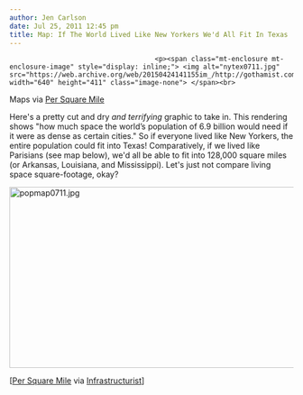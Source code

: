 ```yaml
---
author: Jen Carlson
date: Jul 25, 2011 12:45 pm
title: Map: If The World Lived Like New Yorkers We'd All Fit In Texas
---
```


	
										<p><span class="mt-enclosure mt-enclosure-image" style="display: inline;"> <img alt="nytex0711.jpg" src="https://web.archive.org/web/20150424141155im_/http://gothamist.com/attachments/arts_jen/nytex0711.jpg" width="640" height="411" class="image-none"> </span><br>
<span class="photo_caption">Maps via <a href="https://web.archive.org/web/20150424141155/http://persquaremile.com/">Per Square Mile</a></span></p>

<p>Here&apos;s a pretty cut and dry <em>and terrifying</em> graphic to take in. This rendering shows &quot;how much space the world&#x2019;s population of 6.9 billion would need if it were as dense as certain cities.&quot; So if everyone lived like New Yorkers, the entire population could fit into Texas! Comparatively, if we lived like Parisians (see map below), we&apos;d all be able to fit into 128,000 square miles (or Arkansas, Louisiana, and Mississippi). Let&apos;s just not compare living space square-footage, okay?</p>

<p><span class="mt-enclosure mt-enclosure-image" style="display: inline;"> <img alt="popmap0711.jpg" src="https://web.archive.org/web/20150424141155im_/http://gothamist.com/attachments/arts_jen/popmap0711.jpg" width="640" height="321" class="image-none"> </span></p>

<p>[<a href="https://web.archive.org/web/20150424141155/http://persquaremile.com/">Per Square Mile</a> via <a href="https://web.archive.org/web/20150424141155/http://www.infrastructurist.com/2011/07/22/if-the-world-lived-like-new-yorkers-wed-all-fit-into-texas/">Infrastructurist</a>]</p>					
										
									
				